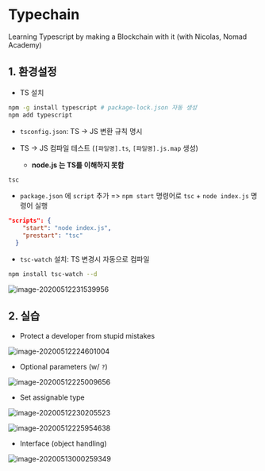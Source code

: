 # Typechain

Learning Typescript by making a Blockchain with it (with Nicolas, Nomad Academy)

## 1. 환경설정

- TS 설치

```bash
npm -g install typescript # package-lock.json 자동 생성
npm add typescript
```

- `tsconfig.json`: TS -> JS 변환 규칙 명시

- TS -> JS 컴파일 테스트 (`[파일명].ts`, `[파일명].js.map` 생성)
  - **node.js 는 TS를 이해하지 못함**

```bash
tsc
```

- `package.json` 에 `script` 추가 => `npm start` 명령어로 `tsc` + `node index.js` 명령어 실행

```json
"scripts": {
    "start": "node index.js",
    "prestart": "tsc"
  }
```

- `tsc-watch` 설치: TS 변경시 자동으로 컴파일

```bash
npm install tsc-watch --d
```

![image-20200512231539956](/Users/eunjung/Documents/typechain/images//image-20200512231539956.png)



## 2. 실습

- Protect a developer from stupid mistakes

![image-20200512224601004](/Users/eunjung/Documents/typechain/images//image-20200512224601004.png)

- Optional parameters (w/ `?`)

![image-20200512225009656](/Users/eunjung/Documents/typechain/images//image-20200512225009656.png)

- Set assignable type

![image-20200512230205523](/Users/eunjung/Documents/typechain/images//image-20200512230205523.png)

![image-20200512225954638](/Users/eunjung/Documents/typechain/images//image-20200512225954638.png)

- Interface (object handling)

![image-20200513000259349](/Users/eunjung/Documents/typechain/images//image-20200513000259349.png)

